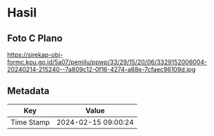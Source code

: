# Hasil

## Foto C Plano

https://sirekap-obj-formc.kpu.go.id/5a07/pemilu/ppwp/33/29/15/20/06/3329152006004-20240214-215240--7a809c12-0f16-4274-a88e-7cfaec96109d.jpg


## Metadata

| Key        | Value               |
| ---------- | ------------------- |
| Time Stamp | 2024-02-15 09:00:24 |



